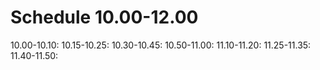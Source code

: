 # Schedule 10.00-12.00

10.00-10.10: 
10.15-10.25: 
10.30-10.45: 
10.50-11.00: 
11.10-11.20: 
11.25-11.35: 
11.40-11.50: 
